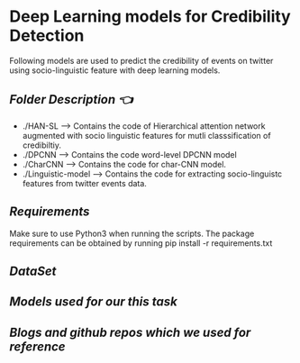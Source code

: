 # **Deep Learning models for Credibility Detection**

Following models are used to predict the credibility of events on twitter using socio-linguistic feature with deep learning
models.

**_Folder Description :point_left:_**
-----
* ./HAN-SL           --> Contains the code of Hierarchical attention network augmented with socio linguistic features for mutli                                     classsification of credibiltiy.
* ./DPCNN            --> Contains the code word-level DPCNN model
* ./CharCNN          --> Contains the code for char-CNN model.
* ./Linguistic-model --> Contains the code for extracting socio-linguistc features from twitter events data.

**_Requirements_**
-----
Make sure to use Python3 when running the scripts. The package requirements can be obtained by running pip install -r requirements.txt

**_DataSet_**
-----


**_Models used for our this task_**
-----


**_Blogs and github repos which we used for reference_**
-----








